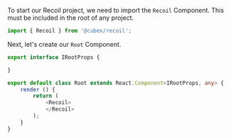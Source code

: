 To start our Recoil project, we need to import the `Recoil` Component.  This must be included in the root of any project.

```` TypeScript
import { Recoil } from '@cubex/recoil';
````

Next, let's create our `Root` Component.

```` TypeScript
export interface IRootProps {

}

export default class Root extends React.Component<IRootProps, any> {
    render () {
        return (
            <Recoil>
            </Recoil>
        );
    }
}
````
